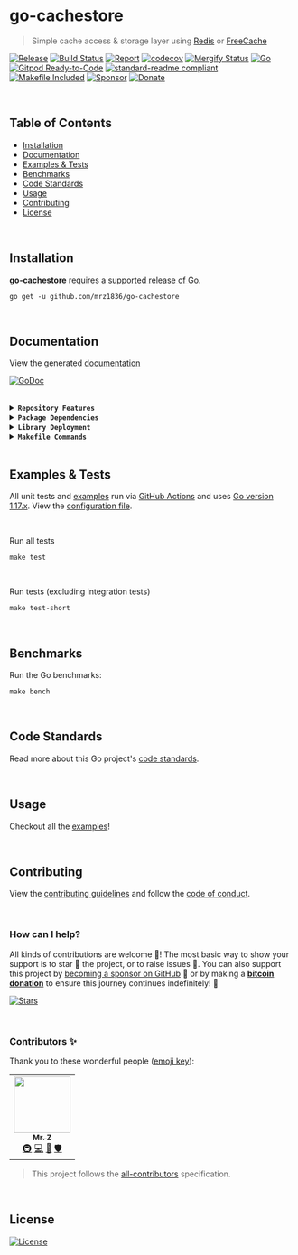 # go-cachestore
> Simple cache access & storage layer using [Redis](https://redis.io/) or [FreeCache](https://github.com/coocood/freecache)

[![Release](https://img.shields.io/github/release-pre/mrz1836/go-cachestore.svg?logo=github&style=flat&v=2)](https://github.com/mrz1836/go-cachestore/releases)
[![Build Status](https://img.shields.io/github/workflow/status/mrz1836/go-cachestore/run-go-tests?logo=github&v=2)](https://github.com/mrz1836/go-cachestore/actions)
[![Report](https://goreportcard.com/badge/github.com/mrz1836/go-cachestore?style=flat&v=2)](https://goreportcard.com/report/github.com/mrz1836/go-cachestore)
[![codecov](https://codecov.io/gh/mrz1836/go-cachestore/branch/master/graph/badge.svg?v=2)](https://codecov.io/gh/mrz1836/go-cachestore)
[![Mergify Status](https://img.shields.io/endpoint.svg?url=https://api.mergify.com/v1/badges/mrz1836/go-cachestore&style=flat&v=2)](https://mergify.io)
[![Go](https://img.shields.io/github/go-mod/go-version/mrz1836/go-cachestore?v=2)](https://golang.org/)
<br>
[![Gitpod Ready-to-Code](https://img.shields.io/badge/Gitpod-ready--to--code-blue?logo=gitpod&v=2)](https://gitpod.io/#https://github.com/mrz1836/go-cachestore)
[![standard-readme compliant](https://img.shields.io/badge/readme%20style-standard-brightgreen.svg?style=flat&v=2)](https://github.com/RichardLitt/standard-readme)
[![Makefile Included](https://img.shields.io/badge/Makefile-Supported%20-brightgreen?=flat&logo=probot&v=2)](Makefile)
[![Sponsor](https://img.shields.io/badge/sponsor-mrz1836-181717.svg?logo=github&style=flat&v=2)](https://github.com/sponsors/mrz1836)
[![Donate](https://img.shields.io/badge/donate-bitcoin-ff9900.svg?logo=bitcoin&style=flat&v=2)](https://mrz1818.com/?tab=tips&utm_source=github&utm_medium=sponsor-link&utm_campaign=go-cachestore&utm_term=go-cachestore&utm_content=go-cachestore)

<br/>

## Table of Contents
- [Installation](#installation)
- [Documentation](#documentation)
- [Examples & Tests](#examples--tests)
- [Benchmarks](#benchmarks)
- [Code Standards](#code-standards)
- [Usage](#usage)
- [Contributing](#contributing)
- [License](#license)

<br/>

## Installation

**go-cachestore** requires a [supported release of Go](https://golang.org/doc/devel/release.html#policy).
```shell script
go get -u github.com/mrz1836/go-cachestore
```

<br/>

## Documentation
View the generated [documentation](https://pkg.go.dev/github.com/mrz1836/go-cachestore)

[![GoDoc](https://godoc.org/github.com/mrz1836/go-cachestore?status.svg&style=flat&v=2)](https://pkg.go.dev/github.com/mrz1836/go-cachestore)

<br/>

<details>
<summary><strong><code>Repository Features</code></strong></summary>
<br/>

This repository was created using [MrZ's `go-template`](https://github.com/mrz1836/go-template#about)

### Built-in Features
- Continuous integration via [GitHub Actions](https://github.com/features/actions)
- Build automation via [Make](https://www.gnu.org/software/make)
- Dependency management using [Go Modules](https://github.com/golang/go/wiki/Modules)
- Code formatting using [gofumpt](https://github.com/mvdan/gofumpt) and linting with [golangci-lint](https://github.com/golangci/golangci-lint) and [yamllint](https://yamllint.readthedocs.io/en/stable/index.html)
- Unit testing with [testify](https://github.com/stretchr/testify), [race detector](https://blog.golang.org/race-detector), code coverage [HTML report](https://blog.golang.org/cover) and [Codecov report](https://codecov.io/)
- Releasing using [GoReleaser](https://github.com/goreleaser/goreleaser) on [new Tag](https://git-scm.com/book/en/v2/Git-Basics-Tagging)
- Dependency scanning and updating thanks to [Dependabot](https://dependabot.com) and [Nancy](https://github.com/sonatype-nexus-community/nancy)
- Security code analysis using [CodeQL Action](https://docs.github.com/en/github/finding-security-vulnerabilities-and-errors-in-your-code/about-code-scanning)
- Automatic syndication to [pkg.go.dev](https://pkg.go.dev/) on every release
- Generic templates for [Issues and Pull Requests](https://docs.github.com/en/communities/using-templates-to-encourage-useful-issues-and-pull-requests/configuring-issue-templates-for-your-repository) in GitHub
- All standard GitHub files such as `LICENSE`, `CONTRIBUTING.md`, `CODE_OF_CONDUCT.md`, and `SECURITY.md`
- Code [ownership configuration](.github/CODEOWNERS) for GitHub
- All your ignore files for [vs-code](.editorconfig), [docker](.dockerignore) and [git](.gitignore)
- Automatic sync for [labels](.github/labels.yml) into GitHub using a predefined [configuration](.github/labels.yml)
- Built-in powerful merging rules using [Mergify](https://mergify.io/)
- Welcome [new contributors](.github/mergify.yml) on their first Pull-Request
- Follows the [standard-readme](https://github.com/RichardLitt/standard-readme/blob/master/spec.md) specification
- [Visual Studio Code](https://code.visualstudio.com) configuration with [Go](https://code.visualstudio.com/docs/languages/go)
- (Optional) [Slack](https://slack.com), [Discord](https://discord.com) or [Twitter](https://twitter.com) announcements on new GitHub Releases
- (Optional) Easily add [contributors](https://allcontributors.org/docs/en/bot/installation) in any Issue or Pull-Request

</details>

<details>
<summary><strong><code>Package Dependencies</code></strong></summary>
<br/>

- [alicebob/miniredis](https://github.com/alicebob/miniredis)
- [coocood/freecache](https://github.com/coocood/freecache)
- [gomodule/redigo](https://github.com/gomodule/redigo)
- [mrz1836/go-cache](https://github.com/mrz1836/go-cache)
- [mrz1836/go-logger](https://github.com/mrz1836/go-logger)
- [newrelic/go-agent](https://github.com/newrelic/go-agent)
- [rafaeljusto/redigomock](https://github.com/rafaeljusto/redigomock)
- [stretchr/testify](https://github.com/stretchr/testify)
</details>

<details>
<summary><strong><code>Library Deployment</code></strong></summary>
<br/>

Releases are automatically created when you create a new [git tag](https://git-scm.com/book/en/v2/Git-Basics-Tagging)!

If you want to manually make releases, please install GoReleaser:

[goreleaser](https://github.com/goreleaser/goreleaser) for easy binary or library deployment to GitHub and can be installed:
- **using make:** `make install-releaser`
- **using brew:** `brew install goreleaser`

The [.goreleaser.yml](.goreleaser.yml) file is used to configure [goreleaser](https://github.com/goreleaser/goreleaser).

<br/>

### Automatic Releases on Tag Creation (recommended)
Automatic releases via [GitHub Actions](.github/workflows/release.yml) from creating a new tag:
```shell
make tag version=1.2.3
```

<br/>

### Manual Releases (optional)
Use `make release-snap` to create a snapshot version of the release, and finally `make release` to ship to production (manually).

<br/>

</details>

<details>
<summary><strong><code>Makefile Commands</code></strong></summary>
<br/>

View all `makefile` commands
```shell script
make help
```

List of all current commands:
```text
all                           Runs multiple commands
clean                         Remove previous builds and any cached data
clean-mods                    Remove all the Go mod cache
coverage                      Shows the test coverage
diff                          Show the git diff
generate                      Runs the go generate command in the base of the repo
godocs                        Sync the latest tag with GoDocs
help                          Show this help message
install                       Install the application
install-all-contributors      Installs all contributors locally
install-go                    Install the application (Using Native Go)
install-releaser              Install the GoReleaser application
lint                          Run the golangci-lint application (install if not found)
release                       Full production release (creates release in GitHub)
release                       Runs common.release then runs godocs
release-snap                  Test the full release (build binaries)
release-test                  Full production test release (everything except deploy)
replace-version               Replaces the version in HTML/JS (pre-deploy)
tag                           Generate a new tag and push (tag version=0.0.0)
tag-remove                    Remove a tag if found (tag-remove version=0.0.0)
tag-update                    Update an existing tag to current commit (tag-update version=0.0.0)
test                          Runs lint and ALL tests
test-ci                       Runs all tests via CI (exports coverage)
test-ci-no-race               Runs all tests via CI (no race) (exports coverage)
test-ci-short                 Runs unit tests via CI (exports coverage)
test-no-lint                  Runs just tests
test-short                    Runs vet, lint and tests (excludes integration tests)
test-unit                     Runs tests and outputs coverage
uninstall                     Uninstall the application (and remove files)
update-contributors           Regenerates the contributors html/list
update-linter                 Update the golangci-lint package (macOS only)
vet                           Run the Go vet application
```
</details>

<br/>

## Examples & Tests
All unit tests and [examples](examples) run via [GitHub Actions](https://github.com/mrz1836/go-cachestore/actions) and
uses [Go version 1.17.x](https://golang.org/doc/go1.17). View the [configuration file](.github/workflows/run-tests.yml).

<br/>

Run all tests
```shell script
make test
```

<br/>

Run tests (excluding integration tests)
```shell script
make test-short
```

<br/>

## Benchmarks
Run the Go benchmarks:
```shell script
make bench
```

<br/>

## Code Standards
Read more about this Go project's [code standards](.github/CODE_STANDARDS.md).

<br/>

## Usage
Checkout all the [examples](examples)!

<br/>

## Contributing
View the [contributing guidelines](.github/CONTRIBUTING.md) and follow the [code of conduct](.github/CODE_OF_CONDUCT.md).

<br/>

### How can I help?
All kinds of contributions are welcome :raised_hands:!
The most basic way to show your support is to star :star2: the project, or to raise issues :speech_balloon:.
You can also support this project by [becoming a sponsor on GitHub](https://github.com/sponsors/mrz1836) :clap:
or by making a [**bitcoin donation**](https://mrz1818.com/?tab=tips&utm_source=github&utm_medium=sponsor-link&utm_campaign=go-cachestore&utm_term=go-cachestore&utm_content=go-cachestore) to ensure this journey continues indefinitely! :rocket:

[![Stars](https://img.shields.io/github/stars/mrz1836/go-cachestore?label=Please%20like%20us&style=social&v=2)](https://github.com/mrz1836/go-cachestore/stargazers)

<br/>

### Contributors ✨
Thank you to these wonderful people ([emoji key](https://allcontributors.org/docs/en/emoji-key)):

<!-- ALL-CONTRIBUTORS-LIST:START - Do not remove or modify this section -->
<!-- prettier-ignore-start -->
<!-- markdownlint-disable -->
<table>
    <tr>
        <td align="center"><a href="https://mrz1818.com"><img src="https://avatars.githubusercontent.com/u/3743002?v=4?s=100" width="100px;" alt=""/><br /><sub><b>Mr. Z</b></sub></a><br /><a href="#infra-mrz1836" title="Infrastructure (Hosting, Build-Tools, etc)">🚇</a> <a href="https://github.com/mrz1836/go-cachestore/commits?author=mrz1836" title="Code">💻</a> <a href="#maintenance-mrz1836" title="Maintenance">🚧</a> <a href="#security-mrz1836" title="Security">🛡️</a></td>
    </tr>
</table>

<!-- markdownlint-restore -->
<!-- prettier-ignore-end -->

<!-- ALL-CONTRIBUTORS-LIST:END -->

> This project follows the [all-contributors](https://github.com/all-contributors/all-contributors) specification.

<br/>

## License

[![License](https://img.shields.io/github/license/mrz1836/go-cachestore.svg?style=flat&v=2)](LICENSE)
